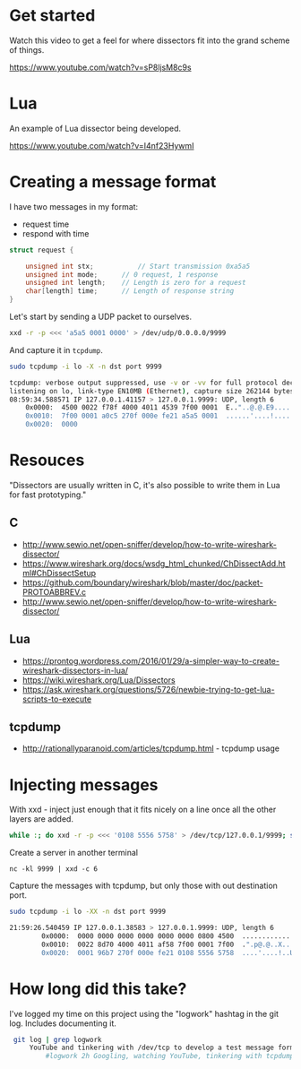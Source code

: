 # Get started
Watch this video to get a feel for where dissectors fit into the grand scheme of
things.

https://www.youtube.com/watch?v=sP8ljsM8c9s

# Lua
An example of Lua dissector being developed.

https://www.youtube.com/watch?v=I4nf23HywmI

# Creating a message format
I have two messages in my format:
- request time
- respond with time

```c
struct request {

	unsigned int stx;			// Start transmission 0xa5a5
	unsigned int mode;		// 0 request, 1 response
	unsigned int length;	// Length is zero for a request
	char[length] time;		// Length of response string
}
```

Let's start by sending a UDP packet to ourselves.
```bash
xxd -r -p <<< 'a5a5 0001 0000' > /dev/udp/0.0.0.0/9999
```

And capture it in ```tcpdump```.
```bash
sudo tcpdump -i lo -X -n dst port 9999

tcpdump: verbose output suppressed, use -v or -vv for full protocol decode
listening on lo, link-type EN10MB (Ethernet), capture size 262144 bytes
08:59:34.588571 IP 127.0.0.1.41157 > 127.0.0.1.9999: UDP, length 6
	0x0000:  4500 0022 f78f 4000 4011 4539 7f00 0001  E.."..@.@.E9....
	0x0010:  7f00 0001 a0c5 270f 000e fe21 a5a5 0001  ......'....!....
	0x0020:  0000      
```

# Resouces

"Dissectors are usually written in C, it's also possible to write them in Lua for fast prototyping."

## C
- http://www.sewio.net/open-sniffer/develop/how-to-write-wireshark-dissector/
- https://www.wireshark.org/docs/wsdg_html_chunked/ChDissectAdd.html#ChDissectSetup
- https://github.com/boundary/wireshark/blob/master/doc/packet-PROTOABBREV.c
- http://www.sewio.net/open-sniffer/develop/how-to-write-wireshark-dissector/

## Lua
- https://prontog.wordpress.com/2016/01/29/a-simpler-way-to-create-wireshark-dissectors-in-lua/
- https://wiki.wireshark.org/Lua/Dissectors
- https://ask.wireshark.org/questions/5726/newbie-trying-to-get-lua-scripts-to-execute

## tcpdump
- http://rationallyparanoid.com/articles/tcpdump.html - tcpdump usage

# Injecting messages
With xxd - inject just enough that it fits nicely on a line once all the other layers are added.
```bash
while :; do xxd -r -p <<< '0108 5556 5758' > /dev/tcp/127.0.0.1/9999; sleep 1; done
```

Create a server in another terminal
```
nc -kl 9999 | xxd -c 6
```

Capture the messages with tcpdump, but only those with out destination port.
```bash
sudo tcpdump -i lo -XX -n dst port 9999

21:59:26.540459 IP 127.0.0.1.38583 > 127.0.0.1.9999: UDP, length 6
        0x0000:  0000 0000 0000 0000 0000 0000 0800 4500  ..............E.
        0x0010:  0022 8d70 4000 4011 af58 7f00 0001 7f00  .".p@.@..X......
        0x0020:  0001 96b7 270f 000e fe21 0108 5556 5758  ....'....!..UVWX
```

# How long did this take?
I've logged my time on this project using the "logwork" hashtag in the git log.
Includes documenting it.

```bash
 git log | grep logwork
     YouTube and tinkering with /dev/tcp to develop a test message format #logwork 1h
		 #logwork 2h Googling, watching YouTube, tinkering with tcpdump options
```
